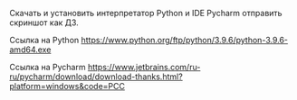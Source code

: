 Скачать и установить интерпретатор Python и IDE Pycharm
отправить скриншот как ДЗ.

Ссылка на Python
https://www.python.org/ftp/python/3.9.6/python-3.9.6-amd64.exe

Ссылка на Pycharm
https://www.jetbrains.com/ru-ru/pycharm/download/download-thanks.html?platform=windows&code=PCC